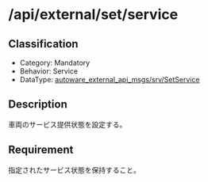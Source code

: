 # /api/external/set/service

## Classification

- Category: Mandatory
- Behavior: Service
- DataType: [autoware_external_api_msgs/srv/SetService](https://github.com/tier4/autoware_api_msgs/blob/main/autoware_external_api_msgs/srv/SetService.srv)

## Description

車両のサービス提供状態を設定する。

## Requirement

指定されたサービス状態を保持すること。
